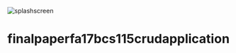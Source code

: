 ![splashscreen](https://user-images.githubusercontent.com/79797290/124236663-1c9e9480-db30-11eb-9715-1fc324e98748.gif)
# finalpaperfa17bcs115crudapplication
 
